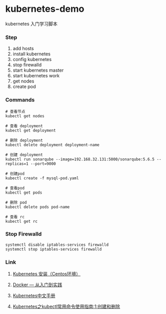 # kubernetes-demo
kubernetes 入门学习脚本



### Step

1. add hosts 
2. install kubernetes
3. config kubernetes
4. stop firewalld
5. start kubernetes master
6. start kubernetes work
7. get nodes
8. create pod




### Commands


```
# 查看节点
kubectl get nodes

# 查看 deployment
kubectl get deployment

# 删除 deployment
kubectl delete deployment deployment-name

# 创建 deployment
kubectl run sonarqube --image=192.168.32.131:5000/sonarqube:5.6.5 --replicas=1 --port=9000

# 创建pod
kubectl create -f mysql-pod.yaml

# 查看pod
kubectl get pods

# 删除 pod
kubectl delete pods pod-name

# 查看 rc
kubectl get rc
```





### Stop Firewalld

```shell
systemctl disable iptables-services firewalld
systemctl stop iptables-services firewalld
```



### Link

1. [Kubernetes 安装（Centos环境）](http://valleylord.github.io/post/201602-kubernetes-install/)

2. [Docker — 从入门到实践](https://yeasy.gitbooks.io/docker_practice/content/)

3. [Kubernetes中文手册](https://www.kubernetes.org.cn/docs)

4. [Kubernetes之kubectl常用命令使用指南:1:创建和删除](http://blog.csdn.net/liumiaocn/article/details/73913597)